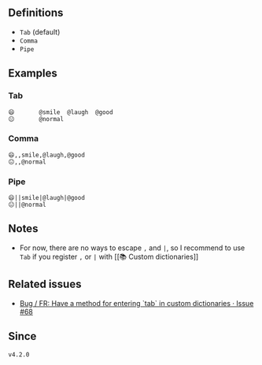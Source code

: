 ## Definitions

- `Tab` (default)
- `Comma`
- `Pipe`

## Examples

### Tab

```tsv
😄		@smile	@laugh	@good
😐		@normal
```

### Comma

```csv
😄,,smile,@laugh,@good
😐,,@normal
```

### Pipe

```
😄||smile|@laugh|@good
😐||@normal
```

## Notes

- For now, there are no ways to escape `,` and `|`, so I recommend to use `Tab` if you register `,` or  `|`  with [[📚 Custom dictionaries]]

## Related issues

- [Bug / FR: Have a method for entering \`tab\` in custom dictionaries · Issue \#68](https://github.com/tadashi-aikawa/obsidian-various-complements-plugin/issues/68)

## Since

`v4.2.0`
